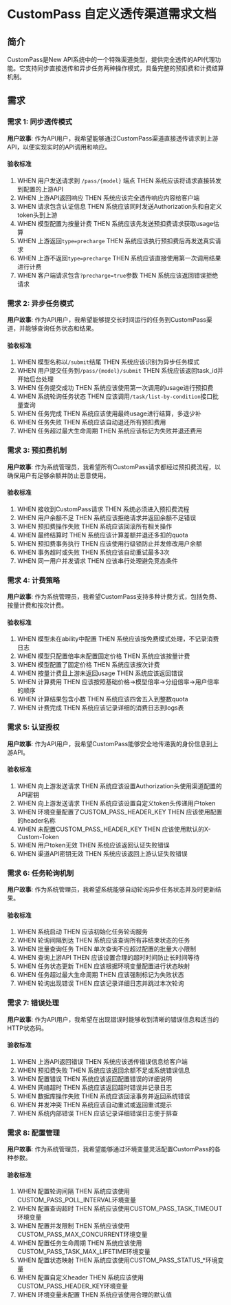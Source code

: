 # CustomPass 自定义透传渠道需求文档

## 简介

CustomPass是New API系统中的一个特殊渠道类型，提供完全透传的API代理功能。它支持同步直接透传和异步任务两种操作模式，具备完整的预扣费和计费结算机制。

## 需求

### 需求 1: 同步透传模式

**用户故事**: 作为API用户，我希望能够通过CustomPass渠道直接透传请求到上游API，以便实现实时的API调用和响应。

#### 验收标准

1. WHEN 用户发送请求到 `/pass/{model}` 端点 THEN 系统应该将请求直接转发到配置的上游API
2. WHEN 上游API返回响应 THEN 系统应该完全透传响应内容给客户端
3. WHEN 请求包含认证信息 THEN 系统应该同时发送Authorization头和自定义token头到上游
4. WHEN 模型配置为按量计费 THEN 系统应该先发送预扣费请求获取usage估算
5. WHEN 上游返回`type=precharge` THEN 系统应该执行预扣费后再发送真实请求
6. WHEN 上游不返回`type=precharge` THEN 系统应该直接使用第一次调用结果进行计费
7. WHEN 客户端请求包含`?precharge=true`参数 THEN 系统应该返回错误拒绝请求

### 需求 2: 异步任务模式

**用户故事**: 作为API用户，我希望能够提交长时间运行的任务到CustomPass渠道，并能够查询任务状态和结果。

#### 验收标准

1. WHEN 模型名称以`/submit`结尾 THEN 系统应该识别为异步任务模式
2. WHEN 用户提交任务到`/pass/{model}/submit` THEN 系统应该返回task_id并开始后台处理
3. WHEN 任务提交成功 THEN 系统应该使用第一次调用的usage进行预扣费
4. WHEN 系统轮询任务状态 THEN 应该调用`/task/list-by-condition`接口批量查询
5. WHEN 任务完成 THEN 系统应该使用最终usage进行结算，多退少补
6. WHEN 任务失败 THEN 系统应该自动退还所有预扣费用
7. WHEN 任务超过最大生命周期 THEN 系统应该标记为失败并退还费用

### 需求 3: 预扣费机制

**用户故事**: 作为系统管理员，我希望所有CustomPass请求都经过预扣费流程，以确保用户有足够余额并防止恶意使用。

#### 验收标准

1. WHEN 接收到CustomPass请求 THEN 系统必须进入预扣费流程
2. WHEN 用户余额不足 THEN 系统应该拒绝请求并返回余额不足错误
3. WHEN 预扣费操作失败 THEN 系统应该回滚所有相关操作
4. WHEN 最终结算时 THEN 系统应该计算差额并退还多扣的quota
5. WHEN 预扣费事务执行 THEN 应该使用行级锁防止并发修改用户余额
6. WHEN 事务超时或失败 THEN 系统应该自动重试最多3次
7. WHEN 同一用户并发请求 THEN 应该串行处理避免竞态条件

### 需求 4: 计费策略

**用户故事**: 作为系统管理员，我希望CustomPass支持多种计费方式，包括免费、按量计费和按次计费。

#### 验收标准

1. WHEN 模型未在ability中配置 THEN 系统应该按免费模式处理，不记录消费日志
2. WHEN 模型只配置倍率未配置固定价格 THEN 系统应该按量计费
3. WHEN 模型配置了固定价格 THEN 系统应该按次计费
4. WHEN 按量计费且上游未返回usage THEN 系统应该返回错误
5. WHEN 计算费用 THEN 应该按照基础价格→模型倍率→分组倍率→用户倍率的顺序
6. WHEN 计算结果包含小数 THEN 系统应该四舍五入到整数quota
7. WHEN 计费完成 THEN 系统应该记录详细的消费日志到logs表

### 需求 5: 认证授权

**用户故事**: 作为API用户，我希望CustomPass能够安全地传递我的身份信息到上游API。

#### 验收标准

1. WHEN 向上游发送请求 THEN 系统应该设置Authorization头使用渠道配置的API密钥
2. WHEN 向上游发送请求 THEN 系统应该设置自定义token头传递用户token
3. WHEN 环境变量配置了CUSTOM_PASS_HEADER_KEY THEN 应该使用配置的header名称
4. WHEN 未配置CUSTOM_PASS_HEADER_KEY THEN 应该使用默认的X-Custom-Token
5. WHEN 用户token无效 THEN 系统应该返回认证失败错误
6. WHEN 渠道API密钥无效 THEN 系统应该返回上游认证失败错误

### 需求 6: 任务轮询机制

**用户故事**: 作为系统管理员，我希望系统能够自动轮询异步任务状态并及时更新结果。

#### 验收标准

1. WHEN 系统启动 THEN 应该初始化任务轮询服务
2. WHEN 轮询间隔到达 THEN 系统应该查询所有非结束状态的任务
3. WHEN 批量查询任务 THEN 单次查询不应超过配置的批量大小限制
4. WHEN 查询上游API THEN 应该设置合理的超时时间防止长时间等待
5. WHEN 任务状态更新 THEN 应该根据环境变量配置进行状态映射
6. WHEN 任务超过最大生命周期 THEN 应该强制标记为失败状态
7. WHEN 轮询出现错误 THEN 应该记录详细日志并跳过本次轮询

### 需求 7: 错误处理

**用户故事**: 作为API用户，我希望在出现错误时能够收到清晰的错误信息和适当的HTTP状态码。

#### 验收标准

1. WHEN 上游API返回错误 THEN 系统应该透传错误信息给客户端
2. WHEN 预扣费失败 THEN 系统应该返回余额不足或系统错误信息
3. WHEN 配置错误 THEN 系统应该返回配置错误的详细说明
4. WHEN 网络超时 THEN 系统应该返回超时错误并记录日志
5. WHEN 数据库操作失败 THEN 系统应该回滚事务并返回系统错误
6. WHEN 并发冲突 THEN 系统应该自动重试或返回重试提示
7. WHEN 系统内部错误 THEN 应该记录详细错误日志便于排查

### 需求 8: 配置管理

**用户故事**: 作为系统管理员，我希望能够通过环境变量灵活配置CustomPass的各种参数。

#### 验收标准

1. WHEN 配置轮询间隔 THEN 系统应该使用CUSTOM_PASS_POLL_INTERVAL环境变量
2. WHEN 配置查询超时 THEN 系统应该使用CUSTOM_PASS_TASK_TIMEOUT环境变量
3. WHEN 配置并发限制 THEN 系统应该使用CUSTOM_PASS_MAX_CONCURRENT环境变量
4. WHEN 配置任务生命周期 THEN 系统应该使用CUSTOM_PASS_TASK_MAX_LIFETIME环境变量
5. WHEN 配置状态映射 THEN 系统应该使用CUSTOM_PASS_STATUS_*环境变量
6. WHEN 配置自定义header THEN 系统应该使用CUSTOM_PASS_HEADER_KEY环境变量
7. WHEN 环境变量未配置 THEN 系统应该使用合理的默认值